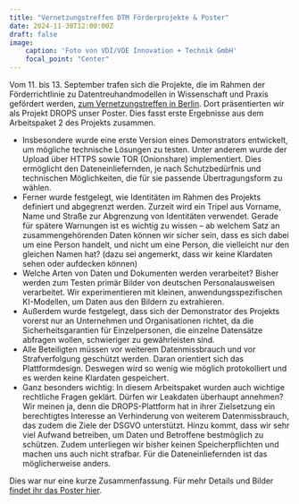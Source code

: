 ```yaml
---
title: "Vernetzungstreffen DTM Förderprojekte & Poster"
date: 2024-11-30T12:00:00Z
draft: false
image:
    caption: 'Foto von VDI/VDE Innovation + Technik GmbH'
    focal_point: "Center"
---
```


Vom 11. bis 13. September trafen sich die Projekte, die im Rahmen der Förderrichtlinie zu Datentreuhandmodellen in Wissenschaft und Praxis gefördert werden, [zum Vernetzungstreffen in Berlin](https://www.bildung-forschung.digital/digitalezukunft/de/technologie/daten/vernetzungskonferenz_datentreuhandmodelle/vernetzungskonferenz_datentreuhandmodelle.html?nn=249022). Dort präsentierten wir als Projekt DROPS unser Poster. Dies fasst erste Ergebnisse aus dem Arbeitspaket 2 des Projekts zusammen.

* Insbesondere wurde eine erste Version eines Demonstrators entwickelt, um mögliche technische Lösungen zu testen. Unter anderem wurde der Upload über HTTPS sowie TOR (Onionshare) implementiert. Dies ermöglicht den Dateneinliefernden, je nach Schutzbedürfnis und technischen Möglichkeiten, die für sie passende Übertragungsform zu wählen.
* Ferner wurde festgelegt, wie Identitäten im Rahmen des Projekts definiert und abgegrenzt werden. Zurzeit wird ein Tripel aus Vorname, Name und Straße zur Abgrenzung von Identitäten verwendet. Gerade für spätere Warnungen ist es wichtig zu wissen – ab welchem Satz an zusammengehörenden Daten können wir sicher sein, dass es sich dabei um eine Person handelt, und nicht um eine Person, die vielleicht nur den gleichen Namen hat? (dazu sei angemerkt, dass wir keine Klardaten sehen oder aufdecken können)
* Welche Arten von Daten und Dokumenten werden verarbeitet? Bisher werden zum Testen primär Bilder von deutschen Personalausweisen verarbeitet. Wir experimentieren mit kleinen, anwendungsspezifischen KI-Modellen, um Daten aus den Bildern zu extrahieren.
* Außerdem wurde festgelegt, dass sich der Demonstrator des Projekts vorerst nur an Unternehmen und Organisationen richtet, da die Sicherheitsgarantien für Einzelpersonen, die einzelne Datensätze abfragen wollen, schwieriger zu gewährleisten sind.
* Alle Beteiligten müssen vor weiterem Datenmissbrauch und vor Strafverfolgung geschützt werden. Daran orientiert sich das Plattformdesign. Deswegen wird so wenig wie möglich protokolliert und es werden keine Klardaten gespeichert.
* Ganz besonders wichtig: In diesem Arbeitspaket wurden auch wichtige rechtliche Fragen geklärt. Dürfen wir Leakdaten überhaupt annehmen? Wir meinen ja, denn die DROPS-Plattform hat in ihrer Zielsetzung ein berechtigtes Interesse an Verhinderung von weiterem Datenmissbrauch, das zudem die Ziele der DSGVO unterstützt. Hinzu kommt, dass wir sehr viel Aufwand betreiben, um Daten und Betroffene bestmöglich zu schützen. Zudem unterliegen wir bisher keinen Speicherpflichten und machen uns auch nicht strafbar. Für die Dateneinliefernden ist das möglicherweise anders.

Dies war nur eine kurze Zusammenfassung. Für mehr Details und Bilder [findet ihr das Poster hier](https://itsec.cs.uni-bonn.de/drops/de/veroeffentlichungen/).
